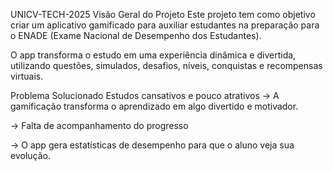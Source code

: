 UNICV-TECH-2025
Visão Geral do Projeto
Este projeto tem como objetivo criar um aplicativo gamificado para auxiliar estudantes na preparação para o ENADE (Exame Nacional de Desempenho dos Estudantes).

O app transforma o estudo em uma experiência dinâmica e divertida, utilizando questões, simulados, desafios, níveis, conquistas e recompensas virtuais.

Problema Solucionado
Estudos cansativos e pouco atrativos
→ A gamificação transforma o aprendizado em algo divertido e motivador.


→ Falta de acompanhamento do progresso


→ O app gera estatísticas de desempenho para que o aluno veja sua evolução.
